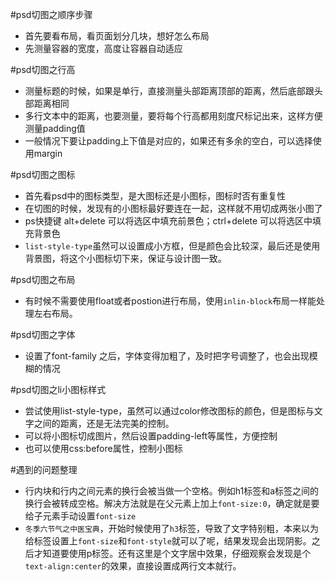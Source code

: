 #psd切图之顺序步骤
- 首先要看布局，看页面划分几块，想好怎么布局
- 先测量容器的宽度，高度让容器自动适应


#psd切图之行高
- 测量标题的时候，如果是单行，直接测量头部距离顶部的距离，然后底部跟头部距离相同
- 多行文本中的距离，也要测量，要将每个行高都用刻度尺标记出来，这样方便测量padding值
- 一般情况下要让padding上下值是对应的，如果还有多余的空白，可以选择使用margin

#psd切图之图标
- 首先看psd中的图标类型，是大图标还是小图标，图标时否有重复性
- 在切图的时候，发现有的小图标最好要连在一起，这样就不用切成两张小图了
- ps快捷键 alt+delete 可以将选区中填充前景色；ctrl+delete 可以将选区中填充背景色
- `list-style-type`虽然可以设置成小方框，但是颜色会比较深，最后还是使用背景图，将这个小图标切下来，保证与设计图一致。


#psd切图之布局
- 有时候不需要使用float或者postion进行布局，使用`inlin-block`布局一样能处理左右布局。


#psd切图之字体
- 设置了font-family 之后，字体变得加粗了，及时把字号调整了，也会出现模糊的情况

#psd切图之li小图标样式
- 尝试使用list-style-type，虽然可以通过color修改图标的颜色，但是图标与文字之间的距离，还是无法完美的控制。
- 可以将小图标切成图片，然后设置padding-left等属性，方便控制
- 也可以使用css:before属性，控制小图标

#遇到的问题整理
- 行内块和行内之间元素的换行会被当做一个空格。例如h1标签和a标签之间的换行会被转成空格。解决方法就是在父元素上加上`font-size:0`，确定就是要给子元素手动设置`font-size`
- `冬季六节气之中医宝典`，开始时候使用了`h3`标签，导致了文字特别粗，本来以为给标签设置上`font-size`和`font-style`就可以了呢，结果发现会出现阴影。之后才知道要使用p标签。还有这里是个文字居中效果，仔细观察会发现是个`text-align:center`的效果，直接设置成两行文本就行。


